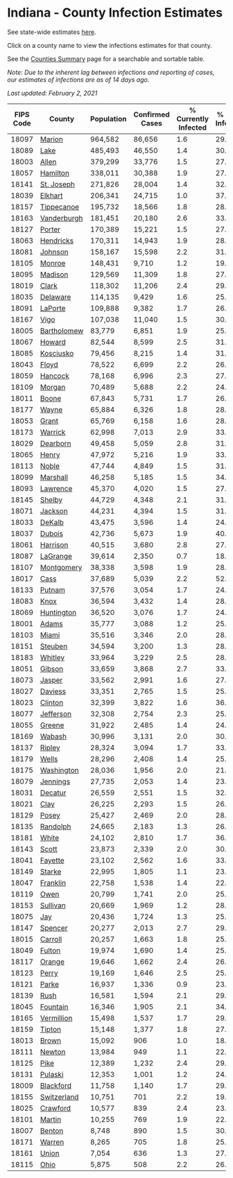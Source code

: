 # Indiana - County Infection Estimates

See state-wide estimates [here](/infections/us-in).

Click on a county name to view the infections estimates for that county.

See the [Counties Summary](/infections/summary-counties) page for a searchable and sortable table.

*Note: Due to the inherent lag between infections and reporting of cases, our estimates of infections are as of 14 days ago.*

*Last updated: February 2, 2021*

|   FIPS Code |                     County |   Population |   Confirmed Cases |   % Currently Infected |   % Total Infected |
|-------------|----------------------------|--------------|-------------------|------------------------|--------------------|
|       18097 |           [Marion](marion) |      964,582 |            86,656 |                    1.6 |               29.9 |
|       18089 |               [Lake](lake) |      485,493 |            46,550 |                    1.4 |               30.9 |
|       18003 |             [Allen](allen) |      379,299 |            33,776 |                    1.5 |               27.4 |
|       18057 |       [Hamilton](hamilton) |      338,011 |            30,388 |                    1.9 |               27.7 |
|       18141 |   [St. Joseph](st.-joseph) |      271,826 |            28,004 |                    1.4 |               32.1 |
|       18039 |         [Elkhart](elkhart) |      206,341 |            24,715 |                    1.0 |               37.7 |
|       18157 |   [Tippecanoe](tippecanoe) |      195,732 |            18,566 |                    1.8 |               28.4 |
|       18163 | [Vanderburgh](vanderburgh) |      181,451 |            20,180 |                    2.6 |               33.2 |
|       18127 |           [Porter](porter) |      170,389 |            15,221 |                    1.5 |               27.4 |
|       18063 |     [Hendricks](hendricks) |      170,311 |            14,943 |                    1.9 |               28.0 |
|       18081 |         [Johnson](johnson) |      158,167 |            15,598 |                    2.2 |               31.2 |
|       18105 |           [Monroe](monroe) |      148,431 |             9,710 |                    1.2 |               19.7 |
|       18095 |         [Madison](madison) |      129,569 |            11,309 |                    1.8 |               27.3 |
|       18019 |             [Clark](clark) |      118,302 |            11,206 |                    2.4 |               29.0 |
|       18035 |       [Delaware](delaware) |      114,135 |             9,429 |                    1.6 |               25.2 |
|       18091 |         [LaPorte](laporte) |      109,888 |             9,382 |                    1.7 |               26.3 |
|       18167 |               [Vigo](vigo) |      107,038 |            11,040 |                    1.5 |               30.9 |
|       18005 | [Bartholomew](bartholomew) |       83,779 |             6,851 |                    1.9 |               25.8 |
|       18067 |           [Howard](howard) |       82,544 |             8,599 |                    2.5 |               31.7 |
|       18085 |     [Kosciusko](kosciusko) |       79,456 |             8,215 |                    1.4 |               31.3 |
|       18043 |             [Floyd](floyd) |       78,522 |             6,699 |                    2.2 |               26.4 |
|       18059 |         [Hancock](hancock) |       78,168 |             6,996 |                    2.3 |               27.6 |
|       18109 |           [Morgan](morgan) |       70,489 |             5,688 |                    2.2 |               24.8 |
|       18011 |             [Boone](boone) |       67,843 |             5,731 |                    1.7 |               26.4 |
|       18177 |             [Wayne](wayne) |       65,884 |             6,326 |                    1.8 |               28.7 |
|       18053 |             [Grant](grant) |       65,769 |             6,158 |                    1.6 |               28.6 |
|       18173 |         [Warrick](warrick) |       62,998 |             7,013 |                    2.9 |               33.4 |
|       18029 |       [Dearborn](dearborn) |       49,458 |             5,059 |                    2.8 |               31.1 |
|       18065 |             [Henry](henry) |       47,972 |             5,216 |                    1.9 |               33.0 |
|       18113 |             [Noble](noble) |       47,744 |             4,849 |                    1.5 |               31.5 |
|       18099 |       [Marshall](marshall) |       46,258 |             5,185 |                    1.5 |               34.3 |
|       18093 |       [Lawrence](lawrence) |       45,370 |             4,020 |                    1.5 |               27.5 |
|       18145 |           [Shelby](shelby) |       44,729 |             4,348 |                    2.1 |               31.0 |
|       18071 |         [Jackson](jackson) |       44,231 |             4,394 |                    1.5 |               31.7 |
|       18033 |           [DeKalb](dekalb) |       43,475 |             3,596 |                    1.4 |               24.8 |
|       18037 |           [Dubois](dubois) |       42,736 |             5,673 |                    1.9 |               40.3 |
|       18061 |       [Harrison](harrison) |       40,515 |             3,680 |                    2.8 |               27.9 |
|       18087 |       [LaGrange](lagrange) |       39,614 |             2,350 |                    0.7 |               18.5 |
|       18107 |   [Montgomery](montgomery) |       38,338 |             3,598 |                    1.9 |               28.9 |
|       18017 |               [Cass](cass) |       37,689 |             5,039 |                    2.2 |               52.3 |
|       18133 |           [Putnam](putnam) |       37,576 |             3,054 |                    1.7 |               24.9 |
|       18083 |               [Knox](knox) |       36,594 |             3,432 |                    1.4 |               28.1 |
|       18069 |   [Huntington](huntington) |       36,520 |             3,076 |                    1.7 |               24.7 |
|       18001 |             [Adams](adams) |       35,777 |             3,088 |                    1.2 |               25.8 |
|       18103 |             [Miami](miami) |       35,516 |             3,346 |                    2.0 |               28.9 |
|       18151 |         [Steuben](steuben) |       34,594 |             3,200 |                    1.3 |               28.0 |
|       18183 |         [Whitley](whitley) |       33,964 |             3,229 |                    2.5 |               28.1 |
|       18051 |           [Gibson](gibson) |       33,659 |             3,868 |                    2.7 |               33.8 |
|       18073 |           [Jasper](jasper) |       33,562 |             2,991 |                    1.6 |               27.0 |
|       18027 |         [Daviess](daviess) |       33,351 |             2,765 |                    1.5 |               25.4 |
|       18023 |         [Clinton](clinton) |       32,399 |             3,822 |                    1.6 |               36.4 |
|       18077 |     [Jefferson](jefferson) |       32,308 |             2,754 |                    2.3 |               25.3 |
|       18055 |           [Greene](greene) |       31,922 |             2,485 |                    1.4 |               24.3 |
|       18169 |           [Wabash](wabash) |       30,996 |             3,131 |                    2.0 |               30.6 |
|       18137 |           [Ripley](ripley) |       28,324 |             3,094 |                    1.7 |               33.9 |
|       18179 |             [Wells](wells) |       28,296 |             2,408 |                    1.4 |               25.5 |
|       18175 |   [Washington](washington) |       28,036 |             1,956 |                    2.0 |               21.0 |
|       18079 |       [Jennings](jennings) |       27,735 |             2,053 |                    1.4 |               23.4 |
|       18031 |         [Decatur](decatur) |       26,559 |             2,551 |                    1.5 |               32.2 |
|       18021 |               [Clay](clay) |       26,225 |             2,293 |                    1.5 |               26.3 |
|       18129 |             [Posey](posey) |       25,427 |             2,469 |                    2.0 |               28.9 |
|       18135 |       [Randolph](randolph) |       24,665 |             2,183 |                    1.3 |               26.8 |
|       18181 |             [White](white) |       24,102 |             2,810 |                    1.7 |               36.6 |
|       18143 |             [Scott](scott) |       23,873 |             2,339 |                    2.0 |               30.1 |
|       18041 |         [Fayette](fayette) |       23,102 |             2,562 |                    1.6 |               33.7 |
|       18149 |           [Starke](starke) |       22,995 |             1,805 |                    1.1 |               23.8 |
|       18047 |       [Franklin](franklin) |       22,758 |             1,538 |                    1.4 |               22.2 |
|       18119 |               [Owen](owen) |       20,799 |             1,741 |                    2.0 |               25.0 |
|       18153 |       [Sullivan](sullivan) |       20,669 |             1,969 |                    1.2 |               28.7 |
|       18075 |                 [Jay](jay) |       20,436 |             1,724 |                    1.3 |               25.5 |
|       18147 |         [Spencer](spencer) |       20,277 |             2,013 |                    2.7 |               29.1 |
|       18015 |         [Carroll](carroll) |       20,257 |             1,663 |                    1.8 |               25.1 |
|       18049 |           [Fulton](fulton) |       19,974 |             1,690 |                    1.4 |               25.7 |
|       18117 |           [Orange](orange) |       19,646 |             1,662 |                    2.4 |               26.8 |
|       18123 |             [Perry](perry) |       19,169 |             1,646 |                    2.5 |               25.4 |
|       18121 |             [Parke](parke) |       16,937 |             1,336 |                    0.9 |               23.7 |
|       18139 |               [Rush](rush) |       16,581 |             1,594 |                    2.1 |               29.2 |
|       18045 |       [Fountain](fountain) |       16,346 |             1,905 |                    2.1 |               34.5 |
|       18165 |   [Vermillion](vermillion) |       15,498 |             1,537 |                    1.7 |               29.4 |
|       18159 |           [Tipton](tipton) |       15,148 |             1,377 |                    1.8 |               27.4 |
|       18013 |             [Brown](brown) |       15,092 |               906 |                    1.0 |               18.4 |
|       18111 |           [Newton](newton) |       13,984 |               949 |                    1.1 |               22.0 |
|       18125 |               [Pike](pike) |       12,389 |             1,232 |                    2.4 |               29.0 |
|       18131 |         [Pulaski](pulaski) |       12,353 |             1,001 |                    1.2 |               24.9 |
|       18009 |     [Blackford](blackford) |       11,758 |             1,140 |                    1.7 |               29.2 |
|       18155 | [Switzerland](switzerland) |       10,751 |               701 |                    2.2 |               19.7 |
|       18025 |       [Crawford](crawford) |       10,577 |               839 |                    2.4 |               23.7 |
|       18101 |           [Martin](martin) |       10,255 |               769 |                    1.9 |               22.4 |
|       18007 |           [Benton](benton) |        8,748 |               890 |                    1.5 |               30.8 |
|       18171 |           [Warren](warren) |        8,265 |               705 |                    1.8 |               25.6 |
|       18161 |             [Union](union) |        7,054 |               636 |                    1.3 |               27.5 |
|       18115 |               [Ohio](ohio) |        5,875 |               508 |                    2.2 |               26.1 |